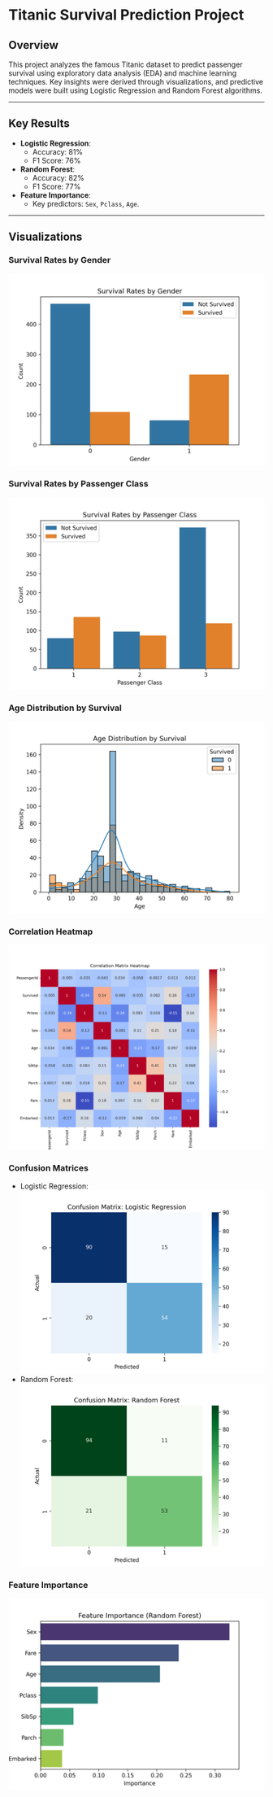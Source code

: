 # Titanic Survival Prediction Project

## Overview
This project analyzes the famous Titanic dataset to predict passenger survival using exploratory data analysis (EDA) and machine learning techniques. Key insights were derived through visualizations, and predictive models were built using Logistic Regression and Random Forest algorithms.

---

## Key Results
- **Logistic Regression**:
  - Accuracy: 81%
  - F1 Score: 76%
- **Random Forest**:
  - Accuracy: 82%
  - F1 Score: 77%
- **Feature Importance**:
  - Key predictors: `Sex`, `Pclass`, `Age`.

---

## Visualizations
### Survival Rates by Gender
![Survival Rates by Gender](visuals/survival_by_gender.png)

### Survival Rates by Passenger Class
![Survival Rates by Passenger Class](visuals/survival_by_class.png)

### Age Distribution by Survival
![Age Distribution by Survival](visuals/age_distribution_by_survival.png)

### Correlation Heatmap
![Correlation Heatmap](visuals/correlation_heatmap.png)

### Confusion Matrices
- Logistic Regression:  
  ![Confusion Matrix Logistic](visuals/confusion_matrix_logistic.png)
- Random Forest:  
  ![Confusion Matrix Random Forest](visuals/confusion_matrix_randomforest.png)

### Feature Importance
![Feature Importance](visuals/feature_importance.png)



